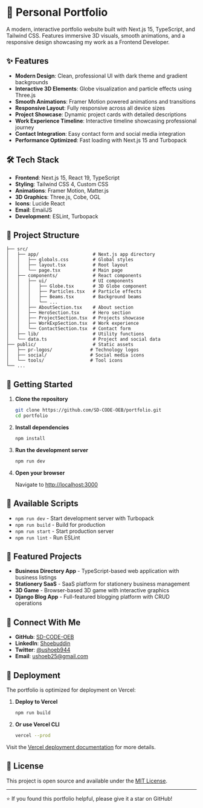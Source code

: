 # 🚀 Personal Portfolio

A modern, interactive portfolio website built with Next.js 15, TypeScript, and Tailwind CSS. Features immersive 3D visuals, smooth animations, and a responsive design showcasing my work as a Frontend Developer.

## ✨ Features

- **Modern Design**: Clean, professional UI with dark theme and gradient backgrounds
- **Interactive 3D Elements**: Globe visualization and particle effects using Three.js
- **Smooth Animations**: Framer Motion powered animations and transitions
- **Responsive Layout**: Fully responsive across all device sizes
- **Project Showcase**: Dynamic project cards with detailed descriptions
- **Work Experience Timeline**: Interactive timeline showcasing professional journey
- **Contact Integration**: Easy contact form and social media integration
- **Performance Optimized**: Fast loading with Next.js 15 and Turbopack

## 🛠️ Tech Stack

- **Frontend**: Next.js 15, React 19, TypeScript
- **Styling**: Tailwind CSS 4, Custom CSS
- **Animations**: Framer Motion, Matter.js
- **3D Graphics**: Three.js, Cobe, OGL
- **Icons**: Lucide React
- **Email**: EmailJS
- **Development**: ESLint, Turbopack

## 📁 Project Structure

```text
├── src/
│   ├── app/                    # Next.js app directory
│   │   ├── globals.css         # Global styles
│   │   ├── layout.tsx          # Root layout
│   │   └── page.tsx            # Main page
│   ├── components/             # React components
│   │   ├── ui/                 # UI components
│   │   │   ├── Globe.tsx       # 3D Globe component
│   │   │   ├── Particles.tsx   # Particle effects
│   │   │   ├── Beams.tsx       # Background beams
│   │   │   └── ...
│   │   ├── AboutSection.tsx    # About section
│   │   ├── HeroSection.tsx     # Hero section
│   │   ├── ProjectSection.tsx  # Projects showcase
│   │   ├── WorkExpSection.tsx  # Work experience
│   │   └── ContactSection.tsx  # Contact form
│   ├── lib/                    # Utility functions
│   └── data.ts                 # Project and social data
├── public/                     # Static assets
│   ├── pr-logos/              # Technology logos
│   ├── social/                # Social media icons
│   └── tools/                 # Tool icons
└── ...
```

## 🚀 Getting Started

1. **Clone the repository**

   ```bash
   git clone https://github.com/SD-CODE-OEB/portfolio.git
   cd portfolio
   ```

2. **Install dependencies**

   ```bash
   npm install
   ```

3. **Run the development server**

   ```bash
   npm run dev
   ```

4. **Open your browser**

   Navigate to [http://localhost:3000](http://localhost:3000)

## 📜 Available Scripts

- `npm run dev` - Start development server with Turbopack
- `npm run build` - Build for production
- `npm run start` - Start production server
- `npm run lint` - Run ESLint

## 🎯 Featured Projects

- **Business Directory App** - TypeScript-based web application with business listings
- **Stationery SaaS** - SaaS platform for stationery business management
- **3D Game** - Browser-based 3D game with interactive graphics
- **Django Blog App** - Full-featured blogging platform with CRUD operations

## 🔗 Connect With Me

- **GitHub**: [SD-CODE-OEB](https://github.com/SD-CODE-OEB)
- **LinkedIn**: [Shoebuddin](https://www.linkedin.com/in/shoebuddin944)
- **Twitter**: [@ushoeb944](https://x.com/ushoeb944)
- **Email**: [ushoeb25@gmail.com](mailto:ushoeb25@gmail.com)

## 🚀 Deployment

The portfolio is optimized for deployment on Vercel:

1. **Deploy to Vercel**

   ```bash
   npm run build
   ```

2. **Or use Vercel CLI**

   ```bash
   vercel --prod
   ```

Visit the [Vercel deployment documentation](https://nextjs.org/docs/app/building-your-application/deploying) for more details.

## 📄 License

This project is open source and available under the [MIT License](LICENSE).

---

⭐ If you found this portfolio helpful, please give it a star on GitHub!

